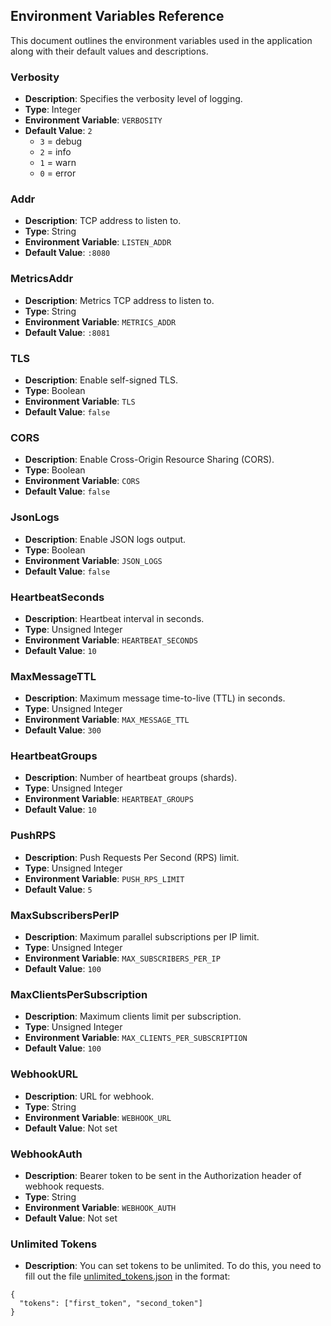 ## Environment Variables Reference

This document outlines the environment variables used in the application along with their default values and descriptions.

### Verbosity
- **Description**: Specifies the verbosity level of logging.
- **Type**: Integer
- **Environment Variable**: `VERBOSITY`
- **Default Value**: `2`
    - `3` = debug
    - `2` = info
    - `1` = warn
    - `0` = error

### Addr
- **Description**: TCP address to listen to.
- **Type**: String
- **Environment Variable**: `LISTEN_ADDR`
- **Default Value**: `:8080`

### MetricsAddr
- **Description**: Metrics TCP address to listen to.
- **Type**: String
- **Environment Variable**: `METRICS_ADDR`
- **Default Value**: `:8081`

### TLS
- **Description**: Enable self-signed TLS.
- **Type**: Boolean
- **Environment Variable**: `TLS`
- **Default Value**: `false`

### CORS
- **Description**: Enable Cross-Origin Resource Sharing (CORS).
- **Type**: Boolean
- **Environment Variable**: `CORS`
- **Default Value**: `false`

### JsonLogs
- **Description**: Enable JSON logs output.
- **Type**: Boolean
- **Environment Variable**: `JSON_LOGS`
- **Default Value**: `false`

### HeartbeatSeconds
- **Description**: Heartbeat interval in seconds.
- **Type**: Unsigned Integer
- **Environment Variable**: `HEARTBEAT_SECONDS`
- **Default Value**: `10`

### MaxMessageTTL
- **Description**: Maximum message time-to-live (TTL) in seconds.
- **Type**: Unsigned Integer
- **Environment Variable**: `MAX_MESSAGE_TTL`
- **Default Value**: `300`

### HeartbeatGroups
- **Description**: Number of heartbeat groups (shards).
- **Type**: Unsigned Integer
- **Environment Variable**: `HEARTBEAT_GROUPS`
- **Default Value**: `10`

### PushRPS
- **Description**: Push Requests Per Second (RPS) limit.
- **Type**: Unsigned Integer
- **Environment Variable**: `PUSH_RPS_LIMIT`
- **Default Value**: `5`

### MaxSubscribersPerIP
- **Description**: Maximum parallel subscriptions per IP limit.
- **Type**: Unsigned Integer
- **Environment Variable**: `MAX_SUBSCRIBERS_PER_IP`
- **Default Value**: `100`

### MaxClientsPerSubscription
- **Description**: Maximum clients limit per subscription.
- **Type**: Unsigned Integer
- **Environment Variable**: `MAX_CLIENTS_PER_SUBSCRIPTION`
- **Default Value**: `100`

### WebhookURL
- **Description**: URL for webhook.
- **Type**: String
- **Environment Variable**: `WEBHOOK_URL`
- **Default Value**: Not set

### WebhookAuth
- **Description**: Bearer token to be sent in the Authorization header of webhook requests.
- **Type**: String
- **Environment Variable**: `WEBHOOK_AUTH`
- **Default Value**: Not set

### Unlimited Tokens
- **Description**: You can set tokens to be unlimited. To do this, you need to fill out the file [unlimited_tokens.json](unlimited_tokens.json) in the format:
```
{
  "tokens": ["first_token", "second_token"]
}
```